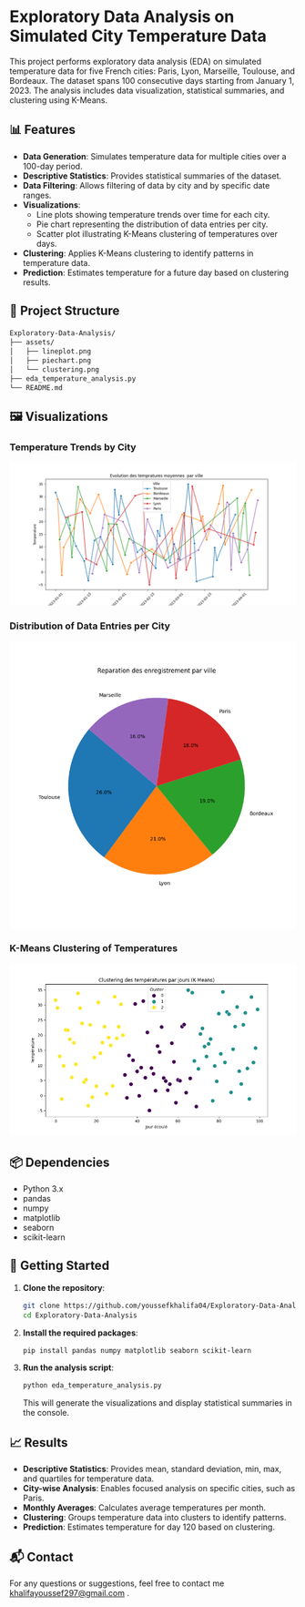 
# Exploratory Data Analysis on Simulated City Temperature Data

This project performs exploratory data analysis (EDA) on simulated temperature data for five French cities: Paris, Lyon, Marseille, Toulouse, and Bordeaux. The dataset spans 100 consecutive days starting from January 1, 2023. The analysis includes data visualization, statistical summaries, and clustering using K-Means.

## 📊 Features

- **Data Generation**: Simulates temperature data for multiple cities over a 100-day period.
- **Descriptive Statistics**: Provides statistical summaries of the dataset.
- **Data Filtering**: Allows filtering of data by city and by specific date ranges.
- **Visualizations**:
  - Line plots showing temperature trends over time for each city.
  - Pie chart representing the distribution of data entries per city.
  - Scatter plot illustrating K-Means clustering of temperatures over days.
- **Clustering**: Applies K-Means clustering to identify patterns in temperature data.
- **Prediction**: Estimates temperature for a future day based on clustering results.

## 📁 Project Structure

```
Exploratory-Data-Analysis/
├── assets/
│   ├── lineplot.png
│   ├── piechart.png
│   └── clustering.png
├── eda_temperature_analysis.py
└── README.md
```

## 🖼️ Visualizations

### Temperature Trends by City

![Line Plot of Temperature Trends](assets/graph.png)

### Distribution of Data Entries per City

![Pie Chart of City Distribution](assets/pie.png)

### K-Means Clustering of Temperatures

![Clustering Scatter Plot](assets/kmeans.png)

## 📦 Dependencies

- Python 3.x
- pandas
- numpy
- matplotlib
- seaborn
- scikit-learn

## 🚀 Getting Started

1. **Clone the repository**:

   ```bash
   git clone https://github.com/youssefkhalifa04/Exploratory-Data-Analysis.git
   cd Exploratory-Data-Analysis
   ```

2. **Install the required packages**:

   ```bash
   pip install pandas numpy matplotlib seaborn scikit-learn
   ```

3. **Run the analysis script**:

   ```bash
   python eda_temperature_analysis.py
   ```

   This will generate the visualizations and display statistical summaries in the console.

## 📈 Results

- **Descriptive Statistics**: Provides mean, standard deviation, min, max, and quartiles for temperature data.
- **City-wise Analysis**: Enables focused analysis on specific cities, such as Paris.
- **Monthly Averages**: Calculates average temperatures per month.
- **Clustering**: Groups temperature data into clusters to identify patterns.
- **Prediction**: Estimates temperature for day 120 based on clustering.

## 📬 Contact

For any questions or suggestions, feel free to contact me khalifayoussef297@gmail.com .

